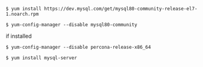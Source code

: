 
```
$ yum install https://dev.mysql.com/get/mysql80-community-release-el7-1.noarch.rpm
```

```
$ yum-config-manager --disable mysql80-community
```

if installed 
```
$ yum-config-manager --disable percona-release-x86_64
```

```
$ yum install mysql-server
```
